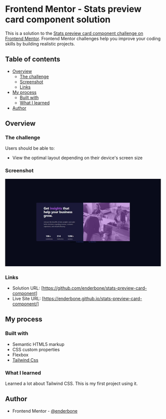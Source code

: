 # Frontend Mentor - Stats preview card component solution

This is a solution to the [Stats preview card component challenge on Frontend Mentor](https://www.frontendmentor.io/challenges/stats-preview-card-component-8JqbgoU62). Frontend Mentor challenges help you improve your coding skills by building realistic projects. 

## Table of contents

- [Overview](#overview)
  - [The challenge](#the-challenge)
  - [Screenshot](#screenshot)
  - [Links](#links)
- [My process](#my-process)
  - [Built with](#built-with)
  - [What I learned](#what-i-learned)
- [Author](#author)



## Overview

### The challenge

Users should be able to:

- View the optimal layout depending on their device's screen size

### Screenshot

![](./screenshot.jpg)

### Links

- Solution URL: [https://github.com/enderbone/stats-preview-card-component]
- Live Site URL: [https://enderbone.github.io/stats-preview-card-component/]

## My process

### Built with

- Semantic HTML5 markup
- CSS custom properties
- Flexbox
- [Tailwind Css](https://tailwindcss.com/)

### What I learned

Learned a lot about Tailwind CSS. This is my first project using it.

## Author

- Frontend Mentor - [@enderbone](https://www.frontendmentor.io/profile/enderbone)
